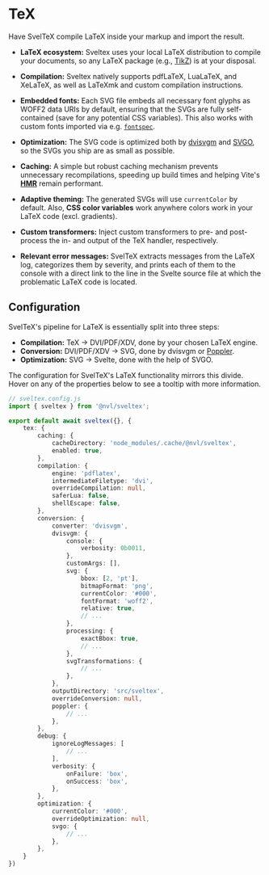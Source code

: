 <script lang="ts" setup>
import { PhLightning, PhHammer, PhTextT, PhDatabase, PhPalette, PhBird, PhGear, PhTerminal } from '@phosphor-icons/vue';
</script>

# TeX

<p class="text-lg py-2">
Have SvelTeX compile LaTeX inside your markup and import the result.
</p>

<div class="features-list mt-8">

-   <PhBird color="var(--168-700)" :size="28" weight="duotone"/>

    **LaTeX ecosystem:** Sveltex uses your local LaTeX distribution to compile
    your documents, so any LaTeX package (e.g.,
    [TikZ](https://www.ctan.org/pkg/pgf)) is at your disposal.

-   <PhHammer color="var(--168-700)" :size="28" weight="duotone"/>

    **Compilation:** Sveltex natively supports pdfLaTeX, LuaLaTeX, and XeLaTeX,
    as well as LaTeXmk and custom compilation instructions.

-   <PhTextT color="var(--168-700)" :size="28" weight="duotone"/>

    **Embedded fonts:** Each SVG file embeds all necessary font glyphs as WOFF2
    data URIs by default, ensuring that the SVGs are fully self-contained (save
    for any potential CSS variables). This also works with custom fonts imported
    via e.g. [`fontspec`](https://www.ctan.org/pkg/fontspec).

-   <PhLightning color="var(--168-700)" :size="28" weight="duotone"/>

    **Optimization:** The SVG code is optimized both by
    [dvisvgm](https://dvisvgm.de/) and [SVGO](https://svgo.dev/), so the SVGs
    you ship are as small as possible.

-   <PhDatabase color="var(--168-700)" :size="28" weight="duotone"/>

    **Caching:** A simple but robust caching mechanism prevents unnecessary
    recompilations, speeding up build times and helping Vite's
    [**HMR**](https://vitejs.dev/guide/features#hot-module-replacement) remain
    performant.

-   <PhPalette color="var(--168-700)" :size="28" weight="duotone"/>

    **Adaptive theming:** The generated SVGs will use `currentColor` by default.
    Also, **CSS color variables** work anywhere colors work in your LaTeX code
    (excl. gradients).

-   <PhGear color="var(--168-700)" :size="28" weight="duotone"/>

    **Custom transformers:** Inject custom transformers to pre- and post-process
    the in- and output of the TeX handler, respectively.

-   <PhTerminal color="var(--168-700)" :size="28" weight="duotone"/>

    **Relevant error messages:** SvelTeX extracts messages from the LaTeX log,
    categorizes them by severity, and prints each of them to the console with a
    direct link to the line in the Svelte source file at which the problematic
    LaTeX code is located.

</div>


## Configuration

SvelTeX's pipeline for LaTeX is essentially split into three steps:

-   **Compilation:** TeX → DVI/PDF/XDV, done by your chosen LaTeX engine.
-   **Conversion:** DVI/PDF/XDV → SVG, done by dvisvgm or [Poppler](https://poppler.freedesktop.org/).
-   **Optimization:** SVG → Svelte, done with the help of SVGO.

The configuration for SvelTeX's LaTeX functionality mirrors this divide. Hover
on any of the properties below to see a tooltip with more information.

```ts twoslash [sveltex.config.ts]
// sveltex.config.js
import { sveltex } from '@nvl/sveltex';

export default await sveltex({}, {
    tex: {
        caching: {
            cacheDirectory: 'node_modules/.cache/@nvl/sveltex',
            enabled: true,
        },
        compilation: {
            engine: 'pdflatex',
            intermediateFiletype: 'dvi',
            overrideCompilation: null,
            saferLua: false,
            shellEscape: false,
        },
        conversion: {
            converter: 'dvisvgm',
            dvisvgm: {
                console: {
                    verbosity: 0b0011,
                },
                customArgs: [],
                svg: {
                    bbox: [2, 'pt'],
                    bitmapFormat: 'png',
                    currentColor: '#000',
                    fontFormat: 'woff2',
                    relative: true,
                    // ...
                },
                processing: {
                    exactBbox: true,
                    // ...
                },
                svgTransformations: {
                    // ...
                },
            },
            outputDirectory: 'src/sveltex',
            overrideConversion: null,
            poppler: {
                // ...
            },
        },
        debug: {
            ignoreLogMessages: [
                // ...
            ],
            verbosity: {
                onFailure: 'box',
                onSuccess: 'box',
            },
        },
        optimization: {
            currentColor: '#000',
            overrideOptimization: null,
            svgo: {
                // ...
            },
        },
    }
})
```


